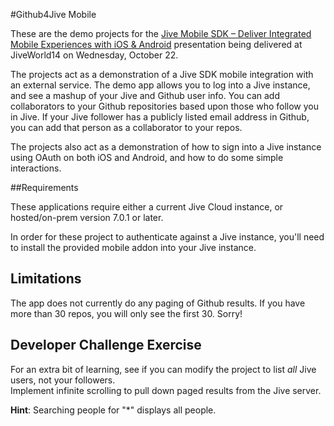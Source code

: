 #Github4Jive Mobile

These are the demo projects for the [Jive Mobile SDK – Deliver Integrated Mobile Experiences with iOS & Android](https://jiveworld.jivesoftware.com/tracks/sessions/mobile-sdk-android-ios/) presentation being 
delivered at JiveWorld14 on Wednesday, October 22.

The projects act as a demonstration of a Jive SDK mobile integration with an external service.  The demo app
allows you to log into a Jive instance, and see a mashup of your Jive and Github user info.  You can add
collaborators to your Github repositories based upon those who follow you in Jive.  If your Jive follower
has a publicly listed email address in Github, you can add that person as a collaborator to your repos.

The projects also act as a demonstration of how to sign into a Jive instance using OAuth on both iOS
and Android, and how to do some simple interactions.

##Requirements

These applications require either a current Jive Cloud instance, or hosted/on-prem version 7.0.1 or later.

In order for these project to authenticate against a Jive instance, you'll need to install the provided 
mobile addon into your Jive instance.

## Limitations

The app does not currently do any paging of Github results. If you have more than 30 repos, you will 
only see the first 30.  Sorry!

## Developer Challenge Exercise

For an extra bit of learning, see if you can modify the project to list _all_ Jive users, not your followers.  
Implement infinite scrolling to pull down paged results from the Jive server.

__Hint__:  Searching people for "*" displays all people.